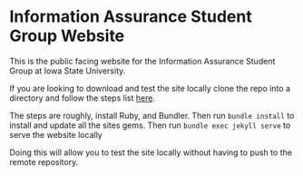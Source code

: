 # Information Assurance Student Group Website

This is the public facing website for the Information Assurance Student Group at Iowa State University. 

If you are looking to download and test the site locally clone the repo into a directory and follow the steps list [here](https://docs.github.com/en/pages/setting-up-a-github-pages-site-with-jekyll/testing-your-github-pages-site-locally-with-jekyll).

The steps are roughly, install Ruby, and Bundler. Then run `bundle install` to install and update all the sites gems. Then run `bundle exec jekyll serve` to serve the website locally

Doing this will allow you to test the site locally without having to push to the remote repository.
